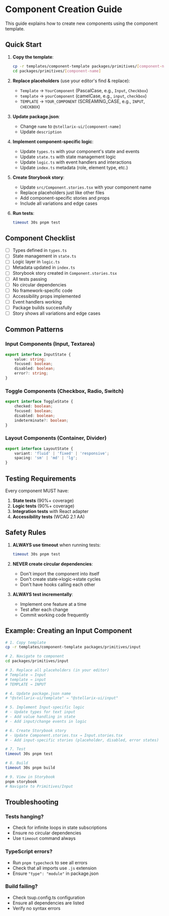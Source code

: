# Component Creation Guide

This guide explains how to create new components using the component template.

## Quick Start

1. **Copy the template**:
   ```bash
   cp -r templates/component-template packages/primitives/[component-name]
   cd packages/primitives/[component-name]
   ```

2. **Replace placeholders** (use your editor's find & replace):
   - `Template` → `YourComponent` (PascalCase, e.g., `Input`, `Checkbox`)
   - `template` → `yourComponent` (camelCase, e.g., `input`, `checkbox`)
   - `TEMPLATE` → `YOUR_COMPONENT` (SCREAMING_CASE, e.g., `INPUT`, `CHECKBOX`)

3. **Update package.json**:
   - Change `name` to `@stellarix-ui/[component-name]`
   - Update `description`

4. **Implement component-specific logic**:
   - Update `types.ts` with your component's state and events
   - Update `state.ts` with state management logic
   - Update `logic.ts` with event handlers and interactions
   - Update `index.ts` metadata (role, element type, etc.)

5. **Create Storybook story**:
   - Update `src/Component.stories.tsx` with your component name
   - Replace placeholders just like other files
   - Add component-specific stories and props
   - Include all variations and edge cases

6. **Run tests**:
   ```bash
   timeout 30s pnpm test
   ```

## Component Checklist

- [ ] Types defined in `types.ts`
- [ ] State management in `state.ts`
- [ ] Logic layer in `logic.ts`
- [ ] Metadata updated in `index.ts`
- [ ] Storybook story created in `Component.stories.tsx`
- [ ] All tests passing
- [ ] No circular dependencies
- [ ] No framework-specific code
- [ ] Accessibility props implemented
- [ ] Event handlers working
- [ ] Package builds successfully
- [ ] Story shows all variations and edge cases

## Common Patterns

### Input Components (Input, Textarea)
```typescript
export interface InputState {
    value: string;
    focused: boolean;
    disabled: boolean;
    error?: string;
}
```

### Toggle Components (Checkbox, Radio, Switch)
```typescript
export interface ToggleState {
    checked: boolean;
    focused: boolean;
    disabled: boolean;
    indeterminate?: boolean;
}
```

### Layout Components (Container, Divider)
```typescript
export interface LayoutState {
    variant: 'fluid' | 'fixed' | 'responsive';
    spacing: 'sm' | 'md' | 'lg';
}
```

## Testing Requirements

Every component MUST have:
1. **State tests** (90%+ coverage)
2. **Logic tests** (90%+ coverage)
3. **Integration tests** with React adapter
4. **Accessibility tests** (WCAG 2.1 AA)

## Safety Rules

1. **ALWAYS use timeout** when running tests:
   ```bash
   timeout 30s pnpm test
   ```

2. **NEVER create circular dependencies**:
   - Don't import the component into itself
   - Don't create state→logic→state cycles
   - Don't have hooks calling each other

3. **ALWAYS test incrementally**:
   - Implement one feature at a time
   - Test after each change
   - Commit working code frequently

## Example: Creating an Input Component

```bash
# 1. Copy template
cp -r templates/component-template packages/primitives/input

# 2. Navigate to component
cd packages/primitives/input

# 3. Replace all placeholders (in your editor)
# Template → Input
# template → input
# TEMPLATE → INPUT

# 4. Update package.json name
# "@stellarix-ui/template" → "@stellarix-ui/input"

# 5. Implement Input-specific logic
# - Update types for text input
# - Add value handling in state
# - Add input/change events in logic

# 6. Create Storybook story
# - Update Component.stories.tsx → Input.stories.tsx
# - Add input-specific stories (placeholder, disabled, error states)

# 7. Test
timeout 30s pnpm test

# 8. Build
timeout 30s pnpm build

# 9. View in Storybook
pnpm storybook
# Navigate to Primitives/Input
```

## Troubleshooting

### Tests hanging?
- Check for infinite loops in state subscriptions
- Ensure no circular dependencies
- Use `timeout` command always

### TypeScript errors?
- Run `pnpm typecheck` to see all errors
- Check that all imports use `.js` extension
- Ensure `"type": "module"` in package.json

### Build failing?
- Check tsup.config.ts configuration
- Ensure all dependencies are listed
- Verify no syntax errors